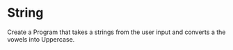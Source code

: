 # String
Create a Program that takes a strings from the user input and converts a the vowels into Uppercase.
